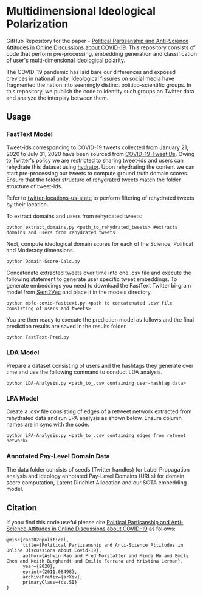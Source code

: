 # Multidimensional Ideological Polarization

GitHub Repository for the paper - [Political Partisanship and Anti-Science Attitudes in Online Discussions about COVID-19](https://arxiv.org/abs/2011.08498). This repository consists of code that perform pre-processing, embedding generation and classification of user's multi-dimensional ideological polarity.

The COVID-19 pandemic has laid bare our differences and exposed crevices in national unity. Ideological fissures on social media have fragmented the nation into seemingly distinct politico-scientific groups. In this repository, we publish the code to identify such groups on Twitter data and analyze the interplay between them. 


## Usage

### FastText Model

Tweet-ids corresponding to COVID-19 tweets collected from January 21, 2020 to July 31, 2020 have been sourced from [COVID-19-TweetIDs](https://github.com/echen102/COVID-19-TweetIDs). Owing to Twitter's policy we are restricted to sharing tweet-ids and users can rehydrate this dataset using [hydrator](https://github.com/DocNow/hydrator). Upon rehydrating the content we can start pre-processing our tweets to compute ground truth domain scores. Ensure that the folder structure of rehydrated tweets match the folder structure of tweet-ids. 

Refer to [twitter-locations-us-state](https://github.com/julie-jiang/twitter-locations-us-state) to perform filtering of rehydrated tweets by their location. 

To extract domains and users from rehyrdated tweets:

```
python extract_domains.py <path_to_rehydrated_tweets> #extracts domains and users from rehydrated tweets
```
Next, compute ideological domain scores for each of the Science, Political and Moderacy dimensions.

```
python Domain-Score-Calc.py
```
Concatenate extracted tweets over time into one .csv file and execute the following statement to generate user specific tweet embeddings. To generate embeddings you need to download the FastText Twitter bi-gram model from [Sent2Vec](https://drive.google.com/file/d/0B6VhzidiLvjSeHI4cmdQdXpTRHc/view) and place it in the models directory. 

```
python mbfc-covid-fasttext.py <path to concatenated .csv file consisting of users and tweets>
```

You are then ready to execute the prediction model as follows and the final prediction results are saved in the results folder.

```
python FastText-Pred.py
```

### LDA Model

Prepare a dataset consisting of users and the hashtags they generate over time and use the following command to conduct LDA analysis.

```
python LDA-Analysis.py <path_to_.csv containing user-hashtag data>
```

### LPA Model

Create a .csv file consisting of edges of a retweet network extracted from rehydrated data and run LPA analysis as shown below. Ensure column names are in sync with the code. 

```
python LPA-Analysis.py <path_to_.csv containing edges from retweet network>
```

### Annotated Pay-Level Domain Data

The data folder consists of seeds (Twitter handles) for Label Propagation analysis and ideology annotated Pay-Level Domains (URLs) for domain score computation, Latent Dirichlet Allocation and our SOTA embedding model.


## Citation

If yopu find this code useful please cite [Political Partisanship and Anti-Science Attitudes in Online Discussions about COVID-19](https://arxiv.org/abs/2011.08498) as follows:

```
@misc{rao2020political,
      title={Political Partisanship and Anti-Science Attitudes in Online Discussions about Covid-19}, 
      author={Ashwin Rao and Fred Morstatter and Minda Hu and Emily Chen and Keith Burghardt and Emilio Ferrara and Kristina Lerman},
      year={2020},
      eprint={2011.08498},
      archivePrefix={arXiv},
      primaryClass={cs.SI}
}
```
